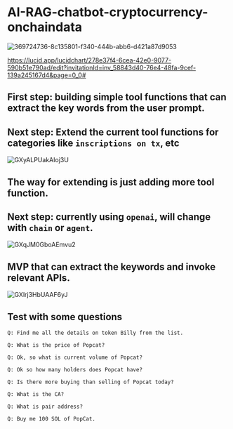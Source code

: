 # AI-RAG-chatbot-cryptocurrency-onchaindata

![369724736-8c135801-f340-444b-abb6-d421a87d9053](https://github.com/user-attachments/assets/4eda4527-9acc-4af9-a925-bff5974c3d1c)

https://lucid.app/lucidchart/278e37f4-6cea-42e0-9077-590b51e790ad/edit?invitationId=inv_58843d40-76e4-48fa-9cef-139a245167d4&page=0_0#

## First step: building simple tool functions that can extract the key words from the user prompt.
## Next step: Extend the current tool functions for categories like `inscriptions on tx`, etc
![GXyALPUakAIoj3U](https://github.com/user-attachments/assets/39fa742c-6f30-450c-976e-92514136d72b)

## The way for extending is just adding more tool function.
## Next step: currently using `openai`, will change with `chain` or `agent`.
![GXqJM0GboAEmvu2](https://github.com/user-attachments/assets/22f6fe59-4803-4d30-b912-52a745e2692c)

## MVP that can extract the keywords and invoke relevant APIs.
![GXlrj3HbUAAF6yJ](https://github.com/user-attachments/assets/099b4104-4d7c-415f-8f2a-4b07844efb73)

## Test with some questions
```
Q: Find me all the details on token Billy from the list.
```
```
Q: What is the price of Popcat?
```
```
Q: Ok, so what is current volume of Popcat?
```
```
Q: Ok so how many holders does Popcat have?
```
```
Q: Is there more buying than selling of Popcat today?
```
```
Q: What is the CA?
```
```
Q: What is pair address?
```
```
Q: Buy me 100 SOL of PopCat.
```

